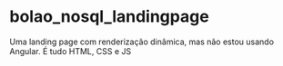 # bolao_nosql_landingpage
Uma landing page com renderização dinâmica, mas não estou usando Angular. É tudo HTML, CSS e JS

